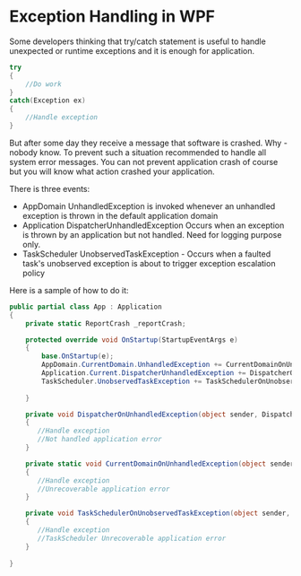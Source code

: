 # Exception Handling in WPF

Some developers thinking that try/catch statement is useful to handle unexpected or runtime exceptions
and it is enough for application.
````csharp
try
{
    //Do work
}
catch(Exception ex)
{
    //Handle exception
}
````
But after some day they receive a message that software is crashed. Why - nobody know.
To prevent such a situation recommended to handle all system error messages. 
You can not prevent application crash of course but you will know what action crashed your application.

There is three events:

- AppDomain UnhandledException is invoked whenever an unhandled exception is thrown in the default application domain
- Application DispatcherUnhandledException Occurs when an exception is thrown by an application but not handled. Need for logging purpose only.
- TaskScheduler  UnobservedTaskException - Occurs when a faulted task's unobserved exception is about to trigger exception escalation policy

Here is a sample of how to do it:
        
````csharp
public partial class App : Application
{
    private static ReportCrash _reportCrash;

    protected override void OnStartup(StartupEventArgs e)
    {
        base.OnStartup(e);
        AppDomain.CurrentDomain.UnhandledException += CurrentDomainOnUnhandledException;
        Application.Current.DispatcherUnhandledException += DispatcherOnUnhandledException;
        TaskScheduler.UnobservedTaskException += TaskSchedulerOnUnobservedTaskException;
        
    }

    private void DispatcherOnUnhandledException(object sender, DispatcherUnhandledExceptionEventArgs dispatcherUnhandledExceptionEventArgs)
    {
       //Handle exception
       //Not handled application error
    }

    private static void CurrentDomainOnUnhandledException(object sender, UnhandledExceptionEventArgs unhandledExceptionEventArgs)
    {
       //Handle exception
       //Unrecoverable application error
    }

    private void TaskSchedulerOnUnobservedTaskException(object sender, UnobservedTaskExceptionEventArgs unobservedTaskExceptionEventArgs)
    {
       //Handle exception
       //TaskScheduler Unrecoverable application error
    }
    
}
````